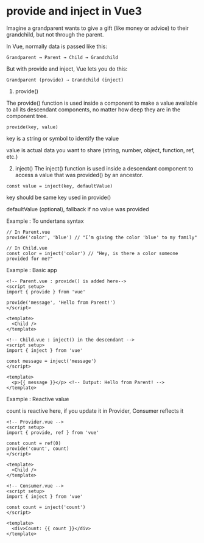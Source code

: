 # provide and inject in Vue3

Imagine a grandparent wants to give a gift (like money or advice) to their grandchild, but not through the parent.

In Vue, normally data is passed like this:
```
Grandparent → Parent → Child → Grandchild
```
But with provide and inject, Vue lets you do this:
```
Grandparent (provide) → Grandchild (inject)
```

1. provide()

The provide() function is used inside a component to make a value available to all its descendant components, no matter how deep they are in the component tree.

```
provide(key, value)
```
key is a string or symbol to identify the value

value is actual data you want to share (string, number, object, function, ref, etc.)

2. inject()
The inject() function is used inside a descendant component to access a value that was provided() by an ancestor.
```
const value = inject(key, defaultValue)
```
key should be same key used in provide()

defaultValue (optional), fallback if no value was provided

Example : To undertans syntax
```
// In Parent.vue
provide('color', 'blue') // "I’m giving the color 'blue' to my family"

// In Child.vue
const color = inject('color') // "Hey, is there a color someone provided for me?"
```

Example : Basic app

```
<!-- Parent.vue : provide() is added here-->
<script setup>
import { provide } from 'vue'

provide('message', 'Hello from Parent!')
</script>

<template>
  <Child />
</template>

<!-- Child.vue : inject() in the descendant -->
<script setup>
import { inject } from 'vue'

const message = inject('message')
</script>

<template>
  <p>{{ message }}</p> <!-- Output: Hello from Parent! -->
</template>
```

Example : Reactive value

count is reactive here, if you update it in Provider, Consumer reflects it
```
<!-- Provider.vue -->
<script setup>
import { provide, ref } from 'vue'

const count = ref(0)
provide('count', count)
</script>

<template>
  <Child />
</template>

<!-- Consumer.vue -->
<script setup>
import { inject } from 'vue'

const count = inject('count')
</script>

<template>
  <div>Count: {{ count }}</div>
</template>
```
